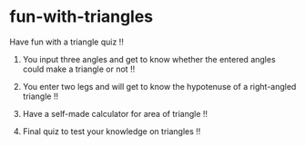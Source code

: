 # fun-with-triangles

Have fun with a triangle quiz !!

1. You input three angles and get to know whether the entered angles could make a triangle or not !!

1. You enter two legs and will get to know the hypotenuse of a right-angled triangle !!

1. Have a self-made calculator for area of triangle !!

1. Final quiz to test your knowledge on triangles !!

